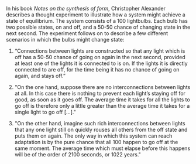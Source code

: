 In his book _Notes on the synthesis of form_, Christopher Alexander describes a thought experiment to illustrate how a system might achieve a state of equilibrium.
The system consists of a 100 lightbulbs. Each bulb has two possible states, on and off, and a 50-50 chance of changing state in the next second. The experiment follows on to describe a few different scenarios in which the bulbs might change state:

1. “Connections between lights are constructed so that any light which is off has a 50-50 chance of going on again in the next second, provided at least one of the lights it is connected to is on. If the lights it is directly connected to are off, for the time being it has no chance of going on again, and stays off.”

2. "On the one hand, suppose there are no interconnections between lights at all. In this case there is nothing to prevent each light’s staying off for good, as soon as it goes off. The average time it takes for all the lights to go off is therefore only a little greater than the average time it takes for a single light to go off […]."

3. "On the other hand, imagine such rich interconnections between lights that any one light still on quickly rouses all others from the off state and puts them on again. The only way in which this system can reach adaptation is by the pure chance that all 100 happen to go off at the same moment. The average time which must elapse before this happens will be of the order of 2100 seconds, or 1022 years."
